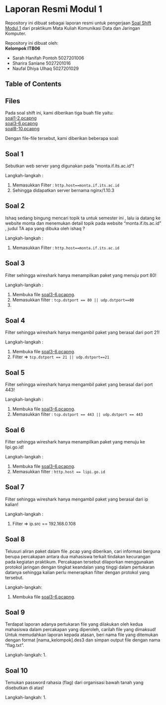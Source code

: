 # Laporan Resmi Modul 1
Repository ini dibuat sebagai laporan resmi untuk pengerjaan [Soal Shift Modul 1](https://docs.google.com/document/d/1e5fXdleV59vFthVeK0O5WfmuOYV6xi6WkpHsZEiBofE/edit) dari praktikum Mata Kuliah Komunikasi Data dan Jaringan Komputer.

Repository ini dibuat oleh:  
**Kelompok ITB06**
- Sarah Hanifah Pontoh	5027201006
- Sharira Saniane 	5027201016
- Naufal Dhiya Ulhaq 	5027201029


## Table of Contents

## Files
Pada soal shift ini, kami diberikan tiga buah file yaitu:  
[soal1-2.pcapng](https://drive.google.com/file/d/1ys_8z-ggXnAFC9Pztaw_2MDpf1QfKUZX/view?usp=sharing)    
[soal3-6.pcapng](https://drive.google.com/file/d/1T-8AzH97Z6xmWpKk7ptwIIIOzWnXq6ij/view?usp=sharing)  
[soal8-10.pcapng](https://drive.google.com/file/d/1auVHDMKHhpbDLwRyN_cmPW7x4sL-a_fy/view?usp=sharing)  

Dengan file-file tersebut, kami diberikan beberapa soal:

## Soal 1
Sebutkan web server yang digunakan pada "monta.if.its.ac.id"!  
  
Langkah-langkah : 
1. Memasukkan Filter : `http.host==monta.if.its.ac.id`
2. Sehingga didapatkan server bernama nginx/1.10.3

## Soal 2
Ishaq sedang bingung mencari topik ta untuk semester ini , lalu ia datang ke website monta dan menemukan detail topik pada website “monta.if.its.ac.id” , judul TA apa yang dibuka oleh ishaq ?  

Langkah-langkah : 
1. Memasukkan Filter : `http.host==monta.if.its.ac.id`

## Soal 3
Filter sehingga wireshark hanya menampilkan paket yang menuju port 80!  

Langkah-langkah :  
1. Membuka file [soal3-6.pcapng](https://drive.google.com/file/d/1T-8AzH97Z6xmWpKk7ptwIIIOzWnXq6ij/view?usp=sharing).
2.  Memasukkan filter : `tcp.dstport == 80 || udp.dstport==80`
3.   

## Soal 4
Filter sehingga wireshark hanya mengambil paket yang berasal dari port 21!  

Langkah-langkah : 
1. Membuka file [soal3-6.pcapng](https://drive.google.com/file/d/1T-8AzH97Z6xmWpKk7ptwIIIOzWnXq6ij/view?usp=sharing).
2. Filter => `tcp.dstport == 21 || udp.dstport==21`

## Soal 5
Filter sehingga wireshark hanya mengambil paket yang berasal dari port 443!  

Langkah-langkah : 
1. Membuka file [soal3-6.pcapng](https://drive.google.com/file/d/1T-8AzH97Z6xmWpKk7ptwIIIOzWnXq6ij/view?usp=sharing).
2. Memasukkan filter :  `tcp.dstport == 443 || udp.dstport == 443`

## Soal 6
Filter sehingga wireshark hanya menampilkan paket yang menuju ke lipi.go.id!  

Langkah-langkah : 
1. Membuka file [soal3-6.pcapng](https://drive.google.com/file/d/1T-8AzH97Z6xmWpKk7ptwIIIOzWnXq6ij/view?usp=sharing).
2.  Memasukkan filter :  `http.host == lipi.go.id`

## Soal 7
Filter sehingga wireshark hanya mengambil paket yang berasal dari ip kalian!

Langkah-langkah : 
1. Filter => ip.src == 192.168.0.108

## Soal 8
Telusuri aliran paket dalam file .pcap yang diberikan, cari informasi berguna berupa percakapan antara dua mahasiswa terkait tindakan kecurangan pada kegiatan praktikum. Percakapan tersebut dilaporkan menggunakan protokol jaringan dengan tingkat keandalan yang tinggi dalam pertukaran datanya sehingga kalian perlu menerapkan filter dengan protokol yang tersebut.  

Langkah-langkah:
1. Membuka file [soal3-6.pcapng](https://drive.google.com/file/d/1T-8AzH97Z6xmWpKk7ptwIIIOzWnXq6ij/view?usp=sharing).

## Soal 9
Terdapat laporan adanya pertukaran file yang dilakukan oleh kedua mahasiswa dalam percakapan yang diperoleh, carilah file yang dimaksud! Untuk memudahkan laporan kepada atasan, beri nama file yang ditemukan dengan format [nama_kelompok].des3 dan simpan output file dengan nama “flag.txt”.

Langkah-langkah:
1. 

## Soal 10
Temukan password rahasia (flag) dari organisasi bawah tanah yang disebutkan di atas!

Langkah-langkah:
1. 
